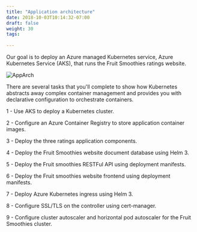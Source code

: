 ```yaml
---
title: "Application architecture"
date: 2018-10-03T10:14:32-07:00
draft: false
weight: 30
tags:
  
---
```


Our goal is to deploy an Azure managed Kubernetes service, Azure Kubernetes Service (AKS), that runs the Fruit Smoothies ratings website.

![AppArch](/images/mfe/app-arch.svg?classes=border,shadow)

There are several tasks that you'll complete to show how Kubernetes abstracts away complex container management and provides you with declarative configuration to orchestrate containers.

1 - Use AKS to deploy a Kubernetes cluster.

2 - Configure an Azure Container Registry to store application container images.

3 - Deploy the three ratings application components.

4 - Deploy the Fruit Smoothies website document database using Helm 3.

5 - Deploy the Fruit smoothies RESTFul API using deployment manifests.

6 - Deploy the Fruit smoothies website frontend using deployment manifests.

7 - Deploy Azure Kubernetes ingress using Helm 3.

8 - Configure SSL/TLS on the controller using cert-manager.

9 - Configure cluster autoscaler and horizontal pod autoscaler for the Fruit Smoothies cluster.



